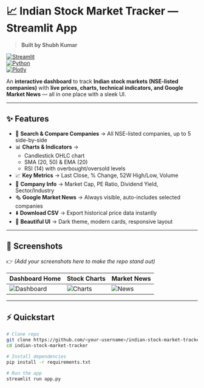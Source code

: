 # 📈 Indian Stock Market Tracker — Streamlit App  
> **Built by Shubh Kumar**  

[![Streamlit](https://img.shields.io/badge/Made%20With-Streamlit-FF4B4B?logo=streamlit&logoColor=white)](https://streamlit.io/)  
[![Python](https://img.shields.io/badge/Python-3.9+-3776AB?logo=python&logoColor=white)](https://www.python.org/)  
[![Plotly](https://img.shields.io/badge/Charts-Plotly-3DDC84?logo=plotly&logoColor=white)](https://plotly.com/python/)  

An **interactive dashboard** to track **Indian stock markets (NSE-listed companies)** with **live prices, charts, technical indicators, and Google Market News** — all in one place with a sleek UI.  

---

## ✨ Features
- 🔎 **Search & Compare Companies** → All NSE-listed companies, up to 5 side-by-side  
- 📊 **Charts & Indicators** →  
  - Candlestick OHLC chart  
  - SMA (20, 50) & EMA (20)  
  - RSI (14) with overbought/oversold levels  
- 📈 **Key Metrics** → Last Close, % Change, 52W High/Low, Volume  
- 🏢 **Company Info** → Market Cap, PE Ratio, Dividend Yield, Sector/Industry  
- 🗞️ **Google Market News** → Always visible, auto-includes selected companies  
- ⬇️ **Download CSV** → Export historical price data instantly  
- 🎨 **Beautiful UI** → Dark theme, modern cards, responsive layout  

---

## 📸 Screenshots  

👉 *(Add your screenshots here to make the repo stand out)*  

| Dashboard Home | Stock Charts | Market News |
|---------------|--------------|-------------|
| ![Dashboard](https://via.placeholder.com/400x220.png?text=Dashboard+Home) | ![Charts](https://via.placeholder.com/400x220.png?text=Stock+Charts) | ![News](https://via.placeholder.com/400x220.png?text=Market+News) |

---

## ⚡ Quickstart
```bash
# Clone repo
git clone https://github.com/<your-username>/indian-stock-market-tracker.git
cd indian-stock-market-tracker

# Install dependencies
pip install -r requirements.txt

# Run the app
streamlit run app.py
